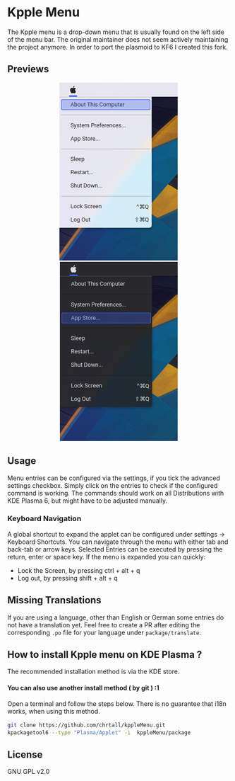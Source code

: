 # Kpple Menu
The Kpple menu is a drop-down menu that is usually found on the left side of the menu bar.
The original maintainer does not seem actively maintaining the project anymore. In order to port the plasmoid to KF6 I created this fork.

## Previews

<p align="center">
    <img src="screenshots/light_kppleMenu.png" alt="light preview"> <img src="screenshots/dark_kppleMenu.png" alt="dark preview">
</p>

## Usage

Menu entries can be configured via the settings, if you tick the advanced settings checkbox.
Simply click on the entries to check if the configured command is working.
The commands should work on all Distributions with KDE Plasma 6, but might have to be adjusted manually.

### Keyboard Navigation

A global shortcut to expand the applet can be configured under settings -> Keyboard Shortcuts.
You can navigate through the menu with either tab and back-tab or arrow keys.
Selected Entries can be executed by pressing the return, enter or space key.
If the menu is expanded you can quickly:
- Lock the Screen, by pressing ctrl + alt + q
- Log out, by pressing shift + alt + q

## Missing Translations

If you are using a language, other than English or German some entries do not have a translation yet.
Feel free to create a PR after editing the corresponding `.po` file for your language under `package/translate`.

## How to install Kpple menu on KDE Plasma ?

The recommended installation method is via the KDE store.


#### You can also use another install method ( by git ) :1

Open a terminal and follow the steps below.
There is no guarantee that i18n works, when using this method.

```bash
git clone https://github.com/chrtall/kppleMenu.git
kpackagetool6 --type "Plasma/Applet" -i  kppleMenu/package
```

## License

GNU GPL v2.0

